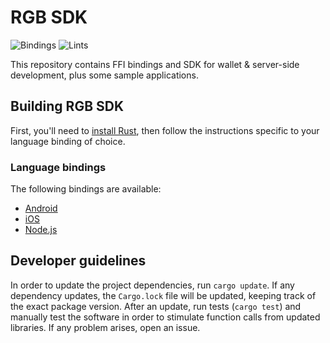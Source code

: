 # RGB SDK

![Bindings](https://github.com/LNP-BP/rgb-sdk/workflows/Bindings/badge.svg)
![Lints](https://github.com/LNP-BP/rgb-sdk/workflows/Lints/badge.svg)

This repository contains FFI bindings and SDK for wallet & server-side development,
plus some sample applications.

## Building RGB SDK

First, you'll need to [install Rust](https://www.rust-lang.org/tools/install),
then follow the instructions specific to your language binding of choice.

### Language bindings

The following bindings are available:
- [Android](/ffi/android)
- [iOS](/ffi/ios)
- [Node.js](/ffi/nodejs)

## Developer guidelines

In order to update the project dependencies, run `cargo update`.
If any dependency updates, the `Cargo.lock` file will be updated, keeping
track of the exact package version.
After an update, run tests (`cargo test`) and manually test the software
in order to stimulate function calls from updated libraries.
If any problem arises, open an issue.
